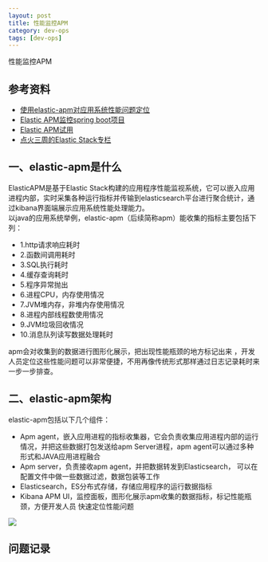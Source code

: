 ```yaml
---
layout: post
title: 性能监控APM 
category: dev-ops
tags: [dev-ops]
---
```


性能监控APM 

## 参考资料 
- [使用elastic-apm对应用系统性能问题定位](https://www.jianshu.com/p/71a684f6285e)  
- [Elastic APM监控spring boot项目](https://www.yuque.com/homesangsang/lghogy/ygpom6)  
- [Elastic APM试用](https://blog.csdn.net/chenwenhao0304/article/details/83302942)  
- [点火三周的Elastic Stack专栏](https://lex-lee.blog.csdn.net/category_9282494.html)

## 一、elastic-apm是什么
ElasticAPM是基于Elastic Stack构建的应用程序性能监视系统，它可以嵌入应用进程内部，实时采集各种运行指标并传输到elasticsearch平台进行聚合统计，通过kibana界面端展示应用系统性能处理能力。  
以java的应用系统举例，elastic-apm（后续简称apm）能收集的指标主要包括下列：

- 1.http请求响应耗时
- 2.函数间调用耗时
- 3.SQL执行耗时
- 4.缓存查询耗时
- 5.程序异常抛出
- 6.进程CPU，内存使用情况
- 7.JVM堆内存，非堆内存使用情况
- 8.进程内部线程数使用情况
- 9.JVM垃圾回收情况
- 10.消息队列读写数据处理耗时

apm会对收集到的数据进行图形化展示，把出现性能瓶颈的地方标记出来 ，开发人员定位这些性能问题可以非常便捷，不用再像传统形式那样通过日志记录耗时来一步一步排查。

## 二、elastic-apm架构
elastic-apm包括以下几个组件：

- Apm agent，嵌入应用进程的指标收集器，它会负责收集应用进程内部的运行情况，并把这些数据打包发送给apm Server进程，apm agent可以通过多种形式和JAVA应用进程融合
- Apm server，负责接收apm agent，并把数据转发到Elasticsearch， 可以在配置文件中做一些数据过滤，数据包装等工作
- Elasticsearch，ES分布式存储，存储应用程序的运行数据指标
- Kibana APM UI，监控面板，图形化展示apm收集的数据指标，标记性能瓶颈，方便开发人员 快速定位性能问题

![](https://wdsheng0i.github.io/assets/images/2021/devops/apm.png)

## 问题记录